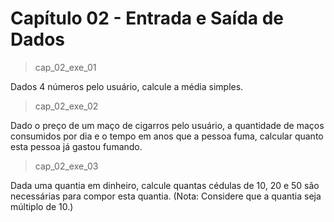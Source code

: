 <h1>Capítulo 02 - Entrada e Saída de Dados</h1>

>cap_02_exe_01

Dados 4 números pelo usuário, calcule a média simples.

>cap_02_exe_02

Dado o preço de um maço de cigarros pelo usuário, a quantidade de maços consumidos por dia e o tempo em anos que a pessoa fuma, calcular quanto esta pessoa já gastou fumando.

>cap_02_exe_03

Dada uma quantia em dinheiro, calcule quantas cédulas de 10, 20 e 50 são necessárias para compor esta quantia.
(Nota: Considere que a quantia seja múltiplo de 10.)